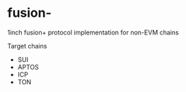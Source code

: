 # fusion-
1inch fusion+ protocol implementation for non-EVM chains

Target chains

- SUI
- APTOS
- ICP
- TON